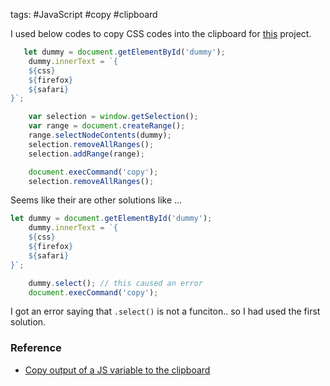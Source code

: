 tags: #JavaScript #copy #clipboard

I used below codes to copy CSS codes into the clipboard for [this](https://github.com/bugxvii/border-radius-previewer) project.

```js
   let dummy = document.getElementById('dummy');
    dummy.innerText = `{
    ${css}
    ${firefox}
    ${safari}
}`;

    var selection = window.getSelection();
    var range = document.createRange();
    range.selectNodeContents(dummy);
    selection.removeAllRanges();
    selection.addRange(range);

    document.execCommand('copy');
    selection.removeAllRanges();
```

Seems like their are other solutions like ...
```js
let dummy = document.getElementById('dummy');
    dummy.innerText = `{
    ${css}
    ${firefox}
    ${safari}
}`;

    dummy.select(); // this caused an error
    document.execCommand('copy');
```

I got an error saying that `.select()` is not a funciton.. so I had used the first solution.

### Reference
- [Copy output of a JS variable to the clipboard](https://stackoverflow.com/questions/33855641/copy-output-of-a-javascript-variable-to-the-clipboard)